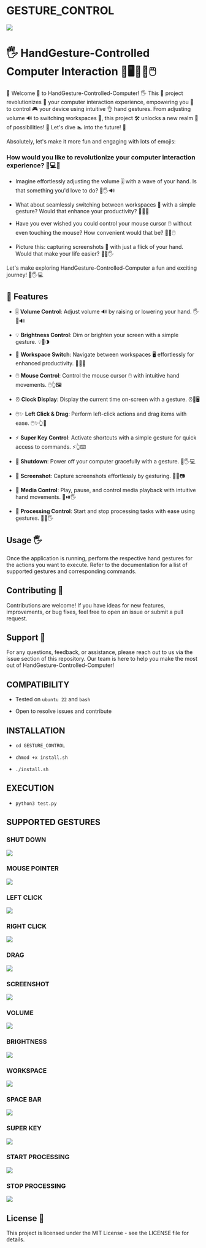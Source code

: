 # GESTURE_CONTROL

![](ZZZ/ZZZ.png)
# 🖐️ HandGesture-Controlled Computer Interaction 🌟🖥️👋✨🖱️

👋 Welcome 🎉 to HandGesture-Controlled-Computer! 🖐️ This 🚀 project revolutionizes 🌟 your computer interaction experience, empowering you 🌈 to control 🎮 your device using intuitive 👌 hand gestures. From adjusting volume 🔊 to switching workspaces 🌌, this project 🛠️ unlocks a new realm 🌠 of possibilities! 💫 Let's dive 🏊 into the future! 🚀

Absolutely, let's make it more fun and engaging with lots of emojis:

### How would you like to revolutionize your computer interaction experience? 🌟💻🎉

- Imagine effortlessly adjusting the volume 🎚️ with a wave of your hand. Is that something you'd love to do? 🌊🖐️🔊

- What about seamlessly switching between workspaces 🌌 with a simple gesture? Would that enhance your productivity? 🔄🌟💼

- Have you ever wished you could control your mouse cursor 🖱️ without even touching the mouse? How convenient would that be? 🙌✨🖱️

- Picture this: capturing screenshots 📸 with just a flick of your hand. Would that make your life easier? 📸✨🖐️

Let's make exploring HandGesture-Controlled-Computer a fun and exciting journey! 🚀🖐️💻

## 🚀 Features 

- 🎚️ **Volume Control**: Adjust volume 🔊 by raising or lowering your hand. 🖐️💬🔊
  
- 💡 **Brightness Control**: Dim or brighten your screen with a simple gesture. 💡🌟🌗

- 🌌 **Workspace Switch**: Navigate between workspaces 🖥️ effortlessly for enhanced productivity. 🚀🔄🌌

- 🖱️ **Mouse Control**: Control the mouse cursor 🖱️ with intuitive hand movements. 🖱️👆🖼️

- ⏰ **Clock Display**: Display the current time on-screen with a gesture. ⏰👀🖥️

- 🖱️✨ **Left Click & Drag**: Perform left-click actions and drag items with ease. 🖱️✨👆📂

- ⚡ **Super Key Control**: Activate shortcuts with a simple gesture for quick access to commands. ⚡👆⌨️

- 🚫 **Shutdown**: Power off your computer gracefully with a gesture. 🚫🖐️💻

- 📸 **Screenshot**: Capture screenshots effortlessly by gesturing. 📸✨📷

- 🎵 **Media Control**: Play, pause, and control media playback with intuitive hand movements. 🎵⏯️🖐️

- 🔄 **Processing Control**: Start and stop processing tasks with ease using gestures. 🔄🚦🖐️

## Usage 🖐️
Once the application is running, perform the respective hand gestures for the actions you want to execute. Refer to the documentation for a list of supported gestures and corresponding commands.

## Contributing 🤝
Contributions are welcome! If you have ideas for new features, improvements, or bug fixes, feel free to open an issue or submit a pull request.

## Support 🚀
For any questions, feedback, or assistance, please reach out to us via the issue section of this repository. Our team is here to help you make the most out of HandGesture-Controlled-Computer!

## COMPATIBILITY
* Tested on `ubuntu 22` and `bash`

* Open to resolve issues and contribute

## INSTALLATION
* `cd GESTURE_CONTROL`

* `chmod +x install.sh`

* `./install.sh`

## EXECUTION
* `python3 test.py`

## SUPPORTED GESTURES
### SHUT DOWN
![](ZZZ/GESTURES/fuck.png)

### MOUSE POINTER
![](ZZZ/GESTURES/mouse.png)

### LEFT CLICK
![](ZZZ/GESTURES/left_click.png)

### RIGHT CLICK
![](ZZZ/GESTURES/right_click.png)

### DRAG
![](ZZZ/GESTURES/drag.png)

### SCREENSHOT
![](ZZZ/GESTURES/ss.png)

### VOLUME
![](ZZZ/GESTURES/volume.png)

### BRIGHTNESS
![](ZZZ/GESTURES/brightness.png)

### WORKSPACE
![](ZZZ/GESTURES/workspace.png)

### SPACE BAR
![](ZZZ/GESTURES/spacebar.png)

### SUPER KEY
![](ZZZ/GESTURES/super_key.png)

### START PROCESSING
![](ZZZ/GESTURES/start.png)

### STOP PROCESSING
![](ZZZ/GESTURES/stop.png)

## License 📄
This project is licensed under the MIT License - see the LICENSE file for details.
